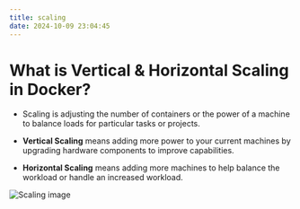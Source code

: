 ```yaml
---
title: scaling
date: 2024-10-09 23:04:45
---
```

# What is Vertical & Horizontal Scaling in Docker?

- Scaling is adjusting the number of containers or the power of a machine
to balance loads for particular tasks or projects.

- **Vertical Scaling** means adding more power to your current machines
by upgrading hardware components to improve capabilities.

- **Horizontal Scaling** means adding more machines to help
balance the workload or handle an increased workload.

![Scaling image](https://github.com/user-attachments/assets/4cf6e495-bb48-474b-8155-40a74ef18d17)
